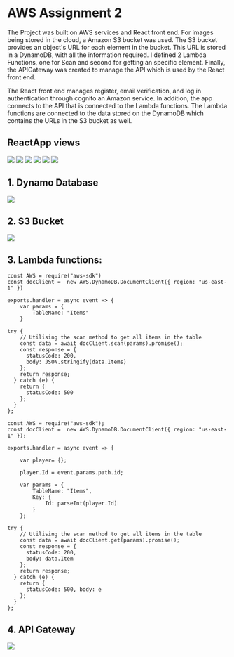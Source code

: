 # AWS Assignment 2

The Project was built on AWS services and React front end. For images being stored in the cloud, a Amazon S3 bucket was used. The S3 bucket provides an object's URL for each element in the bucket. This URL is stored in a DynamoDB, with all the information required. I defined 2 Lambda Functions, one for Scan and second for getting an specific element. Finally, the APIGateway was created to manage the API which is used by the React front end.

The React front end manages register, email verification, and log in authentication through cognito an Amazon service. In addition, the app connects to the API that is connected to the Lambda functions. The Lambda functions are connected to the data stored on the DynamoDB which contains the URLs in the S3 bucket as well.

## ReactApp views

![](images/home.png)
![](images/register.png)
![](images/login.png)
![](images/welcome.png)
![](images/players.png)
![](images/player.png)

## 1. Dynamo Database

![](images/dynamotable.png)

## 2. S3 Bucket

![](images/imagesbucket.png)

## 3. Lambda functions:

```
const AWS = require("aws-sdk")
const docClient =  new AWS.DynamoDB.DocumentClient({ region: "us-east-1" })

exports.handler = async event => {
    var params = {
        TableName: "Items"
    }

try {
    // Utilising the scan method to get all items in the table
    const data = await docClient.scan(params).promise();
    const response = {
      statusCode: 200,
      body: JSON.stringify(data.Items)
    };
    return response;
  } catch (e) {
    return {
      statusCode: 500
    };
  }
};
```

```
const AWS = require("aws-sdk");
const docClient =  new AWS.DynamoDB.DocumentClient({ region: "us-east-1" });

exports.handler = async event => {

    var player= {};

    player.Id = event.params.path.id;

    var params = {
        TableName: "Items",
        Key: {
            Id: parseInt(player.Id)
        }
    };

try {
    // Utilising the scan method to get all items in the table
    const data = await docClient.get(params).promise();
    const response = {
      statusCode: 200,
      body: data.Item
    };
    return response;
  } catch (e) {
    return {
      statusCode: 500, body: e
    };
  }
};
```
## 4. API Gateway

![](images/apigateway.png)


